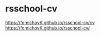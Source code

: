 # rsschool-cv  
https://fomichovK.github.io/rsschool-cv/cv  
https://fomichovK.github.io/rsschool-cv/
